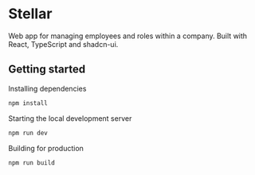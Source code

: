 # Stellar

Web app for managing employees and roles within a company. Built with React, TypeScript and shadcn-ui.

## Getting started

Installing dependencies

```bash
npm install
```

Starting the local development server

```bash
npm run dev
```

Building for production

```bash
npm run build
```
